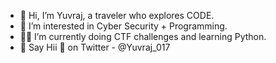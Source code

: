 - 👋 Hi, I’m Yuvraj, a traveler who explores CODE.
- 👀 I’m interested in Cyber Security + Programming.
- 🐱‍👤 I’m currently doing CTF challenges and learning Python.
- 💌 Say Hii 👋 on Twitter - @Yuvraj_017
